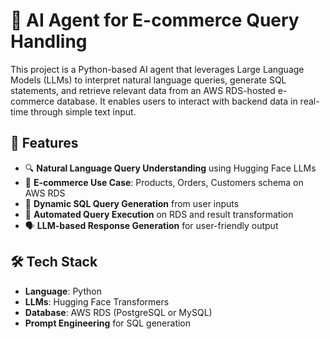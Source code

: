 # 🧠 AI Agent for E-commerce Query Handling

This project is a Python-based AI agent that leverages Large Language Models (LLMs) to interpret natural language queries, generate SQL statements, and retrieve relevant data from an AWS RDS-hosted e-commerce database. It enables users to interact with backend data in real-time through simple text input.

## 🚀 Features

- 🔍 **Natural Language Query Understanding** using Hugging Face LLMs
- 🛒 **E-commerce Use Case**: Products, Orders, Customers schema on AWS RDS
- 🧠 **Dynamic SQL Query Generation** from user inputs
- 🔁 **Automated Query Execution** on RDS and result transformation
- 🗣️ **LLM-based Response Generation** for user-friendly output

## 🛠️ Tech Stack

- **Language**: Python
- **LLMs**: Hugging Face Transformers
- **Database**: AWS RDS (PostgreSQL or MySQL)
- **Prompt Engineering** for SQL generation